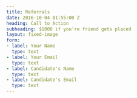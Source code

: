 ```yaml
---
title: Referrals
date: 2016-10-04 01:55:00 Z
heading: Call to Action
subheading: $1000 if you're friend gets placed
layout: fixed-image
form:
- label: Your Name
  type: text
- label: Your Email
  type: text
- label: Candidate's Name
  type: text
- label: Candidate's Email
  type: text
---
```

